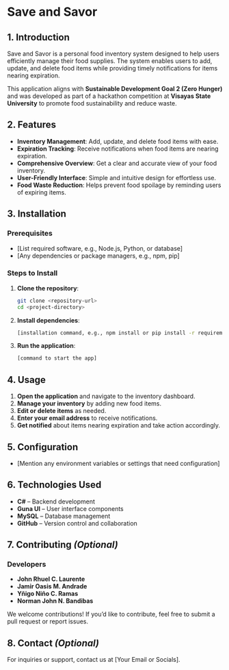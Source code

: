 # **Save and Savor**

## **1. Introduction**
Save and Savor is a personal food inventory system designed to help users efficiently manage their food supplies. The system enables users to add, update, and delete food items while providing timely notifications for items nearing expiration. 

This application aligns with **Sustainable Development Goal 2 (Zero Hunger)** and was developed as part of a hackathon competition at **Visayas State University** to promote food sustainability and reduce waste.

## **2. Features**
- **Inventory Management**: Add, update, and delete food items with ease.
- **Expiration Tracking**: Receive notifications when food items are nearing expiration.
- **Comprehensive Overview**: Get a clear and accurate view of your food inventory.
- **User-Friendly Interface**: Simple and intuitive design for effortless use.
- **Food Waste Reduction**: Helps prevent food spoilage by reminding users of expiring items.

## **3. Installation**
### **Prerequisites**
- [List required software, e.g., Node.js, Python, or database]
- [Any dependencies or package managers, e.g., npm, pip]

### **Steps to Install**
1. **Clone the repository**:
   ```bash
   git clone <repository-url>
   cd <project-directory>
   ```  
2. **Install dependencies**:
   ```bash
   [installation command, e.g., npm install or pip install -r requirements.txt]
   ```  
3. **Run the application**:
   ```bash
   [command to start the app]
   ```  

## **4. Usage**
1. **Open the application** and navigate to the inventory dashboard.  
2. **Manage your inventory** by adding new food items.  
3. **Edit or delete items** as needed.  
4. **Enter your email address** to receive notifications.  
5. **Get notified** about items nearing expiration and take action accordingly.  

## **5. Configuration**
- [Mention any environment variables or settings that need configuration]

## **6. Technologies Used**
- **C#** – Backend development
- **Guna UI** – User interface components
- **MySQL** – Database management
- **GitHub** – Version control and collaboration

## **7. Contributing** *(Optional)*
### **Developers**
- **John Rhuel C. Laurente**
- **Jamir Oasis M. Andrade**
- **Yñigo Niño C. Ramas**
- **Norman John N. Bandibas**

We welcome contributions! If you’d like to contribute, feel free to submit a pull request or report issues.

## **8. Contact** *(Optional)*
For inquiries or support, contact us at [Your Email or Socials].

